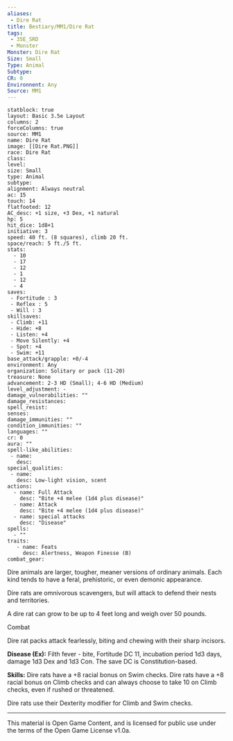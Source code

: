 ```yaml
---
aliases:
 - Dire Rat
title: Bestiary/MM1/Dire Rat
tags: 
 - 35E_SRD
 - Monster
Monster: Dire Rat
Size: Small
Type: Animal
Subtype: 
CR: 0
Environnent: Any
Source: MM1
---
```


```statblock
statblock: true
layout: Basic 3.5e Layout
columns: 2
forceColumns: true
source: MM1 
name: Dire Rat
image: [[Dire Rat.PNG]]
race: Dire Rat
class: 
level: 
size: Small
type: Animal
subtype: 
alignment: Always neutral
ac: 15
touch: 14
flatfooted: 12
AC_desc: +1 size, +3 Dex, +1 natural
hp: 5
hit_dice: 1d8+1
initiative: 3
speed: 40 ft. (8 squares), climb 20 ft.
space/reach: 5 ft./5 ft.
stats:
  - 10
  - 17
  - 12
  - 1
  - 12
  - 4
saves:
 - Fortitude : 3
 - Reflex : 5
 - Will : 3
skillsaves:
 - Climb: +11
 - Hide: +8
 - Listen: +4
 - Move Silently: +4
 - Spot: +4
 - Swim: +11
base_attack/grapple: +0/-4
environment: Any
organization: Solitary or pack (11-20)
treasure: None
advancement: 2-3 HD (Small); 4-6 HD (Medium)
level_adjustment: -
damage_vulnerabilities: ""
damage_resistances: 
spell_resist: 
senses: 
damage_immunities: ""
condition_immunities: ""
languages: ""
cr: 0
aura: ""
spell-like_abilities:
 - name: 
   desc: 
special_qualities:
 - name:
   desc: Low-light vision, scent
actions:
  - name: Full Attack
    desc: "Bite +4 melee (1d4 plus disease)"
  - name: Attack
    desc: "Bite +4 melee (1d4 plus disease)"
  - name: special attacks
    desc: "Disease"
spells:
  - ""
traits:
   - name: Feats
     desc: Alertness, Weapon Finesse (B)
combat_gear:  
```


Dire animals are larger, tougher, meaner versions of ordinary animals. Each kind tends to have a feral, prehistoric, or even demonic appearance.

Dire rats are omnivorous scavengers, but will attack to defend their nests and territories.

A dire rat can grow to be up to 4 feet long and weigh over 50 pounds.

Combat

Dire rat packs attack fearlessly, biting and chewing with their sharp incisors.


**Disease (Ex):** Filth fever - bite, Fortitude DC 11, incubation period 1d3 days, damage 1d3 Dex and 1d3 Con. The save DC is Constitution-based.


**Skills:** Dire rats have a +8 racial bonus on Swim checks. Dire rats have a +8 racial bonus on Climb checks and can always choose to take 10 on Climb checks, even if rushed or threatened.

Dire rats use their Dexterity modifier for Climb and Swim checks.

---

This material is Open Game Content, and is licensed for public use under the terms of the Open Game License v1.0a.
